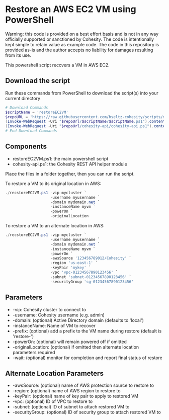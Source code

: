 # Restore an AWS EC2 VM using PowerShell

Warning: this code is provided on a best effort basis and is not in any way officially supported or sanctioned by Cohesity. The code is intentionally kept simple to retain value as example code. The code in this repository is provided as-is and the author accepts no liability for damages resulting from its use.

This powershell script recovers a VM in AWS EC2.

## Download the script

Run these commands from PowerShell to download the script(s) into your current directory

```powershell
# Download Commands
$scriptName = 'restoreEC2VM'
$repoURL = 'https://raw.githubusercontent.com/bseltz-cohesity/scripts/master/powershell'
(Invoke-WebRequest -Uri "$repoUrl/$scriptName/$scriptName.ps1").content | Out-File "$scriptName.ps1"; (Get-Content "$scriptName.ps1") | Set-Content "$scriptName.ps1"
(Invoke-WebRequest -Uri "$repoUrl/cohesity-api/cohesity-api.ps1").content | Out-File cohesity-api.ps1; (Get-Content cohesity-api.ps1) | Set-Content cohesity-api.ps1
# End Download Commands
```

## Components

* restoreEC2VM.ps1: the main powershell script
* cohesity-api.ps1: the Cohesity REST API helper module

Place the files in a folder together, then you can run the script.

To restore a VM to its original location in AWS:

```powershell
./recstoreEC2VM.ps1 -vip mycluster `
                    -username myusername `
                    -domain mydomain.net `
                    -instanceName myvm `
                    -powerOn `
                    -originalLocation
```

To restore a VM to an alternate location in AWS:

```powershell
./recstoreEC2VM.ps1 -vip mycluster `
                    -username myusername `
                    -domain mydomain.net `
                    -instanceName myvm `
                    -powerOn `
                    -awsSource '123456789012/Cohesity' `
                    -region 'us-east-1' `
                    -keyPair 'mykey' `
                    -vpc 'vpc-01234567890123456' `
                    -subnet 'subnet-01234567890123456' `
                    -securityGroup 'sg-01234567890123456'
```

## Parameters

* -vip: Cohesity cluster to connect to
* -username: Cohesity username (e.g. admin)
* -domain: (optional) Active Directory domain (defaults to 'local')
* -instanceName: Name of VM to recover
* -prefix: (optional) add a prefix to the VM name during restore (default is 'restore-')
* -powerOn: (optional) will remain powered off if omitted
* -originalLocation: (optional) if omitted then alternate location parameters required
* -wait: (optional) monitor for completion and report final status of restore

## Alternate Location Parameters

* -awsSource: (optional) name of AWS protection source to restore to
* -region: (optional) name of AWS region to restore to
* -keyPair: (optional) name of key pair to apply to restored VM
* -vpc: (optional) ID of VPC to restore to
* -subnet: (optional) ID of subnet to attach restored VM to
* -securityGroup: (optional) ID of security group to attach restored VM to
